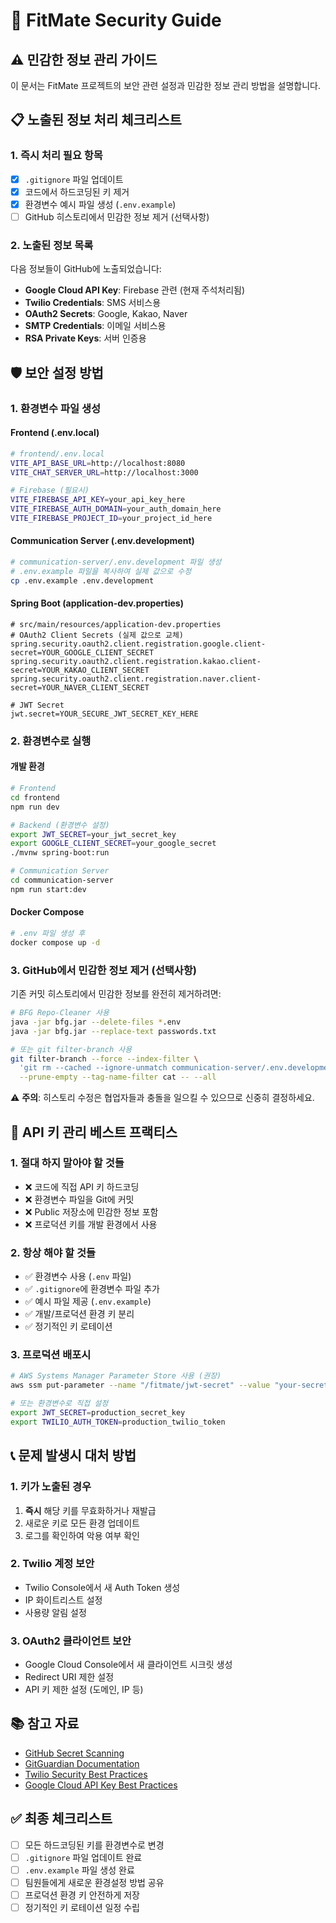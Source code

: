 # 🔐 FitMate Security Guide

## ⚠️ 민감한 정보 관리 가이드

이 문서는 FitMate 프로젝트의 보안 관련 설정과 민감한 정보 관리 방법을 설명합니다.

## 📋 노출된 정보 처리 체크리스트

### 1. 즉시 처리 필요 항목
- [x] `.gitignore` 파일 업데이트
- [x] 코드에서 하드코딩된 키 제거
- [x] 환경변수 예시 파일 생성 (`.env.example`)
- [ ] GitHub 히스토리에서 민감한 정보 제거 (선택사항)

### 2. 노출된 정보 목록
다음 정보들이 GitHub에 노출되었습니다:
- **Google Cloud API Key**: Firebase 관련 (현재 주석처리됨)
- **Twilio Credentials**: SMS 서비스용
- **OAuth2 Secrets**: Google, Kakao, Naver
- **SMTP Credentials**: 이메일 서비스용
- **RSA Private Keys**: 서버 인증용

## 🛡️ 보안 설정 방법

### 1. 환경변수 파일 생성

#### Frontend (.env.local)
```bash
# frontend/.env.local
VITE_API_BASE_URL=http://localhost:8080
VITE_CHAT_SERVER_URL=http://localhost:3000

# Firebase (필요시)
VITE_FIREBASE_API_KEY=your_api_key_here
VITE_FIREBASE_AUTH_DOMAIN=your_auth_domain_here
VITE_FIREBASE_PROJECT_ID=your_project_id_here
```

#### Communication Server (.env.development)
```bash
# communication-server/.env.development 파일 생성
# .env.example 파일을 복사하여 실제 값으로 수정
cp .env.example .env.development
```

#### Spring Boot (application-dev.properties)
```properties
# src/main/resources/application-dev.properties
# OAuth2 Client Secrets (실제 값으로 교체)
spring.security.oauth2.client.registration.google.client-secret=YOUR_GOOGLE_CLIENT_SECRET
spring.security.oauth2.client.registration.kakao.client-secret=YOUR_KAKAO_CLIENT_SECRET
spring.security.oauth2.client.registration.naver.client-secret=YOUR_NAVER_CLIENT_SECRET

# JWT Secret
jwt.secret=YOUR_SECURE_JWT_SECRET_KEY_HERE
```

### 2. 환경변수로 실행

#### 개발 환경
```bash
# Frontend
cd frontend
npm run dev

# Backend (환경변수 설정)
export JWT_SECRET=your_jwt_secret_key
export GOOGLE_CLIENT_SECRET=your_google_secret
./mvnw spring-boot:run

# Communication Server
cd communication-server
npm run start:dev
```

#### Docker Compose
```bash
# .env 파일 생성 후
docker compose up -d
```

### 3. GitHub에서 민감한 정보 제거 (선택사항)

기존 커밋 히스토리에서 민감한 정보를 완전히 제거하려면:

```bash
# BFG Repo-Cleaner 사용
java -jar bfg.jar --delete-files *.env
java -jar bfg.jar --replace-text passwords.txt

# 또는 git filter-branch 사용
git filter-branch --force --index-filter \
  'git rm --cached --ignore-unmatch communication-server/.env.development' \
  --prune-empty --tag-name-filter cat -- --all
```

⚠️ **주의**: 히스토리 수정은 협업자들과 충돌을 일으킬 수 있으므로 신중히 결정하세요.

## 🔑 API 키 관리 베스트 프랙티스

### 1. 절대 하지 말아야 할 것들
- ❌ 코드에 직접 API 키 하드코딩
- ❌ 환경변수 파일을 Git에 커밋
- ❌ Public 저장소에 민감한 정보 포함
- ❌ 프로덕션 키를 개발 환경에서 사용

### 2. 항상 해야 할 것들
- ✅ 환경변수 사용 (`.env` 파일)
- ✅ `.gitignore`에 환경변수 파일 추가
- ✅ 예시 파일 제공 (`.env.example`)
- ✅ 개발/프로덕션 환경 키 분리
- ✅ 정기적인 키 로테이션

### 3. 프로덕션 배포시
```bash
# AWS Systems Manager Parameter Store 사용 (권장)
aws ssm put-parameter --name "/fitmate/jwt-secret" --value "your-secret" --type SecureString

# 또는 환경변수로 직접 설정
export JWT_SECRET=production_secret_key
export TWILIO_AUTH_TOKEN=production_twilio_token
```

## 📞 문제 발생시 대처 방법

### 1. 키가 노출된 경우
1. **즉시** 해당 키를 무효화하거나 재발급
2. 새로운 키로 모든 환경 업데이트
3. 로그를 확인하여 악용 여부 확인

### 2. Twilio 계정 보안
- Twilio Console에서 새 Auth Token 생성
- IP 화이트리스트 설정
- 사용량 알림 설정

### 3. OAuth2 클라이언트 보안
- Google Cloud Console에서 새 클라이언트 시크릿 생성
- Redirect URI 제한 설정
- API 키 제한 설정 (도메인, IP 등)

## 📚 참고 자료

- [GitHub Secret Scanning](https://docs.github.com/en/code-security/secret-scanning)
- [GitGuardian Documentation](https://docs.gitguardian.com/)
- [Twilio Security Best Practices](https://www.twilio.com/docs/usage/security)
- [Google Cloud API Key Best Practices](https://cloud.google.com/docs/authentication/api-keys)

## ✅ 최종 체크리스트

- [ ] 모든 하드코딩된 키를 환경변수로 변경
- [ ] `.gitignore` 파일 업데이트 완료
- [ ] `.env.example` 파일 생성 완료
- [ ] 팀원들에게 새로운 환경설정 방법 공유
- [ ] 프로덕션 환경 키 안전하게 저장
- [ ] 정기적인 키 로테이션 일정 수립
